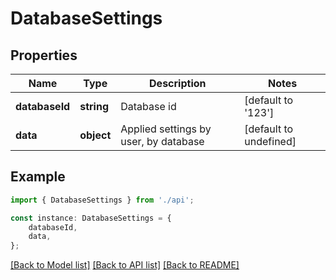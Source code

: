 # DatabaseSettings


## Properties

Name | Type | Description | Notes
------------ | ------------- | ------------- | -------------
**databaseId** | **string** | Database id | [default to '123']
**data** | **object** | Applied settings by user, by database | [default to undefined]

## Example

```typescript
import { DatabaseSettings } from './api';

const instance: DatabaseSettings = {
    databaseId,
    data,
};
```

[[Back to Model list]](../README.md#documentation-for-models) [[Back to API list]](../README.md#documentation-for-api-endpoints) [[Back to README]](../README.md)
